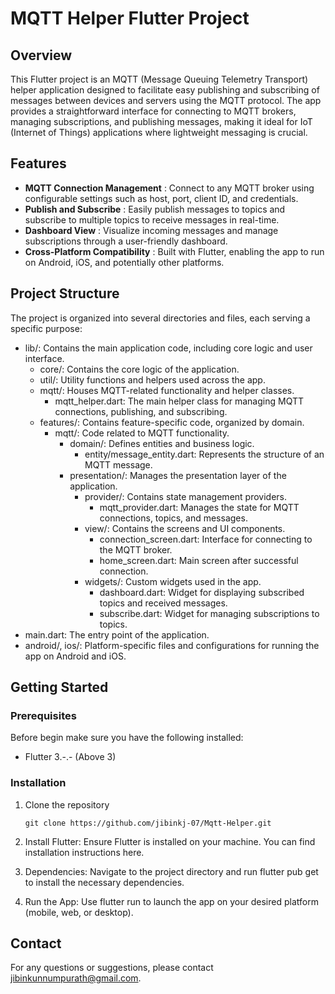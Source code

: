 # MQTT Helper Flutter Project

## Overview

This Flutter project is an MQTT (Message Queuing Telemetry Transport) helper application designed to facilitate easy publishing and subscribing of messages between devices and servers using the MQTT protocol. The app provides a straightforward interface for connecting to MQTT brokers, managing subscriptions, and publishing messages, making it ideal for IoT (Internet of Things) applications where lightweight messaging is crucial.

## Features

- **MQTT Connection Management** :  Connect to any MQTT broker using configurable settings such as host, port, client ID, and credentials.
- **Publish and Subscribe**  : Easily publish messages to topics and subscribe to multiple topics to receive messages in real-time.
- **Dashboard View**   : Visualize incoming messages and manage subscriptions through a user-friendly dashboard.
- **Cross-Platform Compatibility**   : Built with Flutter, enabling the app to run on Android, iOS, and potentially other platforms.

## Project Structure

The project is organized into several directories and files, each serving a specific purpose:

 - lib/: Contains the main application code, including core logic and user interface.
     - core/: Contains the core logic of the application.
     - util/: Utility functions and helpers used across the app.
     - mqtt/: Houses MQTT-related functionality and helper classes.
        - mqtt_helper.dart: The main helper class for managing MQTT connections, publishing, and subscribing.
     - features/: Contains feature-specific code, organized by domain.
        - mqtt/: Code related to MQTT functionality.
          - domain/: Defines entities and business logic.
            - entity/message_entity.dart: Represents the structure of an MQTT message.
          - presentation/: Manages the presentation layer of the application.
            - provider/: Contains state management providers.
              - mqtt_provider.dart: Manages the state for MQTT connections, topics, and messages.
            - view/: Contains the screens and UI components.
              - connection_screen.dart: Interface for connecting to the MQTT broker.
              - home_screen.dart: Main screen after successful connection.
            - widgets/: Custom widgets used in the app.
              - dashboard.dart: Widget for displaying subscribed topics and received messages.
              - subscribe.dart: Widget for managing subscriptions to topics.
 - main.dart: The entry point of the application.
 - android/, ios/: Platform-specific files and configurations for running the app on Android and iOS.

## Getting Started

### Prerequisites

Before begin make sure you have the following installed:

- Flutter 3.-.- (Above 3)

### Installation

1. Clone the repository

   ```
   git clone https://github.com/jibinkj-07/Mqtt-Helper.git
   
   ```
2. Install Flutter: Ensure Flutter is installed on your machine. You can find installation instructions here.

3. Dependencies: Navigate to the project directory and run flutter pub get to install the necessary dependencies.

4. Run the App: Use flutter run to launch the app on your desired platform (mobile, web, or desktop).

## Contact
For any questions or suggestions, please contact jibinkunnumpurath@gmail.com.